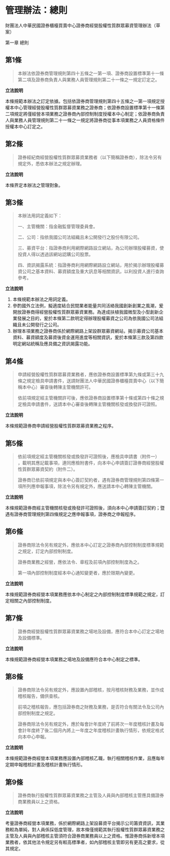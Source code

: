 # 管理辦法：總則

財團法人中華民國證券櫃檯買賣中心證券商經營股權性質群眾募資管理辦法（草案）

第一章 總則

## 第1條 

> 本辦法依證券商管理規則第四十五條之一第一項、證券商設置標準第十一條第二項及證券商負責人與業務人員管理規則第二十一條之一規定訂定之。

**立法說明**

本條規範本辦法之訂定依據。包括依證券商管理規則第四十五條之一第一項規定授權本中心管理經營股權性質群眾募資業務之證券商；依證券商設置標準第十一條第二項規定將僅經營本項業務之證券商內部控制制度授權本中心制定；依證券商負責人與業務人員管理規則第二十一條之一規定將證券商從事本項業務之人員資格條件授權本中心訂定之。

## 第2條

> 證券經紀商經營股權性質群眾募資業務者（以下簡稱證券商），除法令另有規定外，悉依本辦法之規定辦理。

**立法說明**

本條界定本辦法之管理對象。

## 第3條

> 本辦法用詞定義如下：
>
> 一、主管機關：指金融監督管理委員會。
>
> 二、公司：指依我國公司法組織且未公開發行之股份有限公司。
>
> 三、募資平台：指證券商利用網際網路設立網站，為公司辦理股權募資，使投資人得以透過該網站認購公司股票。
>
> 四、資訊揭露系統：指證券商利用網際網路設立網站，用於揭示辦理股權募資公司之基本資料、募資額度及重大訊息等相關資訊，以利投資人進行查詢參考。

**立法說明**

1. 本條規範本辦法之用詞定義。
2. 參酌國外立法例，擬適度結合民間業者能量共同活絡我國創新創業之風潮，爰開放證券商得經營股權性質群眾募資業務。為達成扶植我國微型及小型創新企業發展之目的，爰於本條第二款明定得辦理股權募資之公司為依我國公司法組織且未公開發行之公司。
3. 辦理本項業務之證券商係於網際網路上架設群眾募資網站，揭示募資公司基本資料、募資額度及募資後資金運用進度等相關資訊，爰於本條第三款及第四款明定網站統稱及應具備之資訊揭露功能。

## 第4條

> 申請經營股權性質群眾募資業務者，應依證券商設置標準第九條或第三十九條之規定檢具申請書件，送請財團法人中華民國證券櫃檯買賣中心（以下簡稱本中心）審查後轉陳主管機關許可。
>
> 依前項規定經主管機關許可後，應依證券商設置標準第十條或第四十條之規定檢具申請書件，送請本中心審查後轉陳主管機關核發或換發許可證照。

**立法說明**

本條規範證券商申請經營股權性質群眾募資業務之程序。

## 第5條

> 依前項規定經主管機關核發或換發許可證照後，應檢具申請書（附件一） ，載明其應記載事項，連同應檢附書件，向本中心申請簽訂證券商經營股權性質群眾募資契約（附件二）。
>
> 證券商已依前項規定與本中心簽訂契約者，遇有證券商管理規則第四條第一項所列應申報事項，除法令另有規定外，應送請本中心轉陳主管機關。

**立法說明**

本條規範證券商經主管機關核發或換發許可證照後，須向本中心申請簽訂契約；暨遇有證券商管理規則第四條規定之應申報事項，證券商之申報程序。
    
## 第6條

> 證券商除法令另有規定外，應依本中心訂定之證券商內部控制制度標準規範之規定，訂定內部控制制度。
>
> 證券商業務之經營，應依法令、章程及前項內部控制制度為之。
>
> 第一項內部控制制度經本中心通知變更者，應於限期內變更。

**立法說明**

本條規範證券商經營本項業務應依本中心制定之內部控制制度標準規範之規定，訂定相關之內部控制制度。

## 第7條

> 證券商經營股權性質群眾募資業務之場地及設備，應符合本中心訂定之場地及設備標準。

**立法說明**

本條規範證券商經營本項業務之場地及設備應符合本中心制定之標準。

## 第8條

> 證券商除法令另有規定外，應設置內部稽核，按月稽核財務及業務，並作成稽核報告，備供查核。
>
> 前項之稽核報告，應包括證券商之財務及業務，是否符合有關法令及公司內部控制制度之規定。
>
> 證券商除法令另有規定外，應於每會計年度終了前將次一年度稽核計畫及每會計年度終了後二個月內將上一年度之年度稽核計畫執行情形，依規定格式向本中心申報。

**立法說明**

本條規範證券商經營本項業務應設置內部稽核乙職，執行相關稽核作業，且應每年定期申報稽核計畫及稽核計畫執行情形。

## 第9條

> 證券商執行股權性質群眾募資業務之主管及人員與內部稽核主管應具備證券商業務員以上之資格。

**立法說明**

考量證券商經營本項業務，係於網際網路上架設募資平台揭示公司籌資資訊，其業務較為單純，對人員係採低度管理，故本條僅規範其執行股權性質群眾募資業務之主管及人員與內部稽核主管須符合證券商業務員以上之資格。惟證券商係新增本項業務者，依其他法令規定另有較高標準者，如內部稽核主管即另有更高之要求，從其規定。
